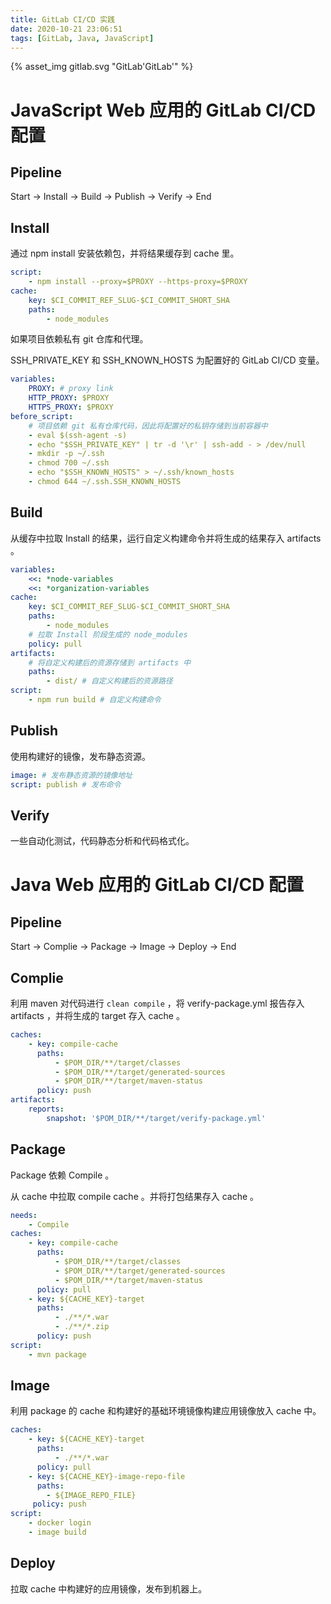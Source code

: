 ```yaml
---
title: GitLab CI/CD 实践
date: 2020-10-21 23:06:51
tags: [GitLab, Java, JavaScript]
---
```


{% asset_img gitlab.svg "GitLab'GitLab'" %}

# JavaScript Web 应用的 GitLab CI/CD 配置

## Pipeline

Start -> Install -> Build -> Publish -> Verify -> End

## Install

通过 npm install 安装依赖包，并将结果缓存到 cache 里。

```yml
script:
    - npm install --proxy=$PROXY --https-proxy=$PROXY
cache:
    key: $CI_COMMIT_REF_SLUG-$CI_COMMIT_SHORT_SHA
    paths:
        - node_modules
```

如果项目依赖私有 git 仓库和代理。

SSH_PRIVATE_KEY 和 SSH_KNOWN_HOSTS 为配置好的 GitLab CI/CD 变量。

```yml
variables:
    PROXY: # proxy link
    HTTP_PROXY: $PROXY
    HTTPS_PROXY: $PROXY
before_script:
    # 项目依赖 git 私有仓库代码，因此将配置好的私钥存储到当前容器中
    - eval $(ssh-agent -s)
    - echo "$SSH_PRIVATE_KEY" | tr -d '\r' | ssh-add - > /dev/null
    - mkdir -p ~/.ssh
    - chmod 700 ~/.ssh
    - echo "$SSH_KNOWN_HOSTS" > ~/.ssh/known_hosts
    - chmod 644 ~/.ssh.SSH_KNOWN_HOSTS
```

## Build

从缓存中拉取 Install 的结果，运行自定义构建命令并将生成的结果存入 artifacts 。

```yml
variables:
    <<: *node-variables
    <<: *organization-variables
cache:
    key: $CI_COMMIT_REF_SLUG-$CI_COMMIT_SHORT_SHA
    paths:
        - node_modules
    # 拉取 Install 阶段生成的 node_modules
    policy: pull
artifacts:
    # 将自定义构建后的资源存储到 artifacts 中
    paths:
        - dist/ # 自定义构建后的资源路径
script:
    - npm run build # 自定义构建命令
```

## Publish

使用构建好的镜像，发布静态资源。

```yml
image: # 发布静态资源的镜像地址
script: publish # 发布命令
```

## Verify

一些自动化测试，代码静态分析和代码格式化。

# Java Web 应用的 GitLab CI/CD 配置

## Pipeline

Start -> Complie -> Package -> Image -> Deploy -> End

## Complie

利用 maven 对代码进行 `clean compile` ，将 verify-package.yml 报告存入 artifacts ，并将生成的 target 存入 cache 。

```yml
caches:
    - key: compile-cache
      paths:
          - $POM_DIR/**/target/classes
          - $POM_DIR/**/target/generated-sources
          - $POM_DIR/**/target/maven-status
      policy: push
artifacts:
    reports:
        snapshot: '$POM_DIR/**/target/verify-package.yml'
```

## Package

Package 依赖 Compile 。

从 cache 中拉取 compile cache 。并将打包结果存入 cache 。

```yml
needs:
    - Compile
caches:
    - key: compile-cache
      paths:
          - $POM_DIR/**/target/classes
          - $POM_DIR/**/target/generated-sources
          - $POM_DIR/**/target/maven-status
      policy: pull
    - key: ${CACHE_KEY}-target
      paths:
          - ./**/*.war
          - ./**/*.zip
      policy: push
script:
    - mvn package
```

## Image

利用 package 的 cache 和构建好的基础环境镜像构建应用镜像放入 cache 中。

```yml
caches:
    - key: ${CACHE_KEY}-target
      paths:
          - ./**/*.war
      policy: pull
    - key: ${CACHE_KEY}-image-repo-file
      paths:
        - ${IMAGE_REPO_FILE}
     policy: push
script:
    - docker login
    - image build
```

## Deploy

拉取 cache 中构建好的应用镜像，发布到机器上。
